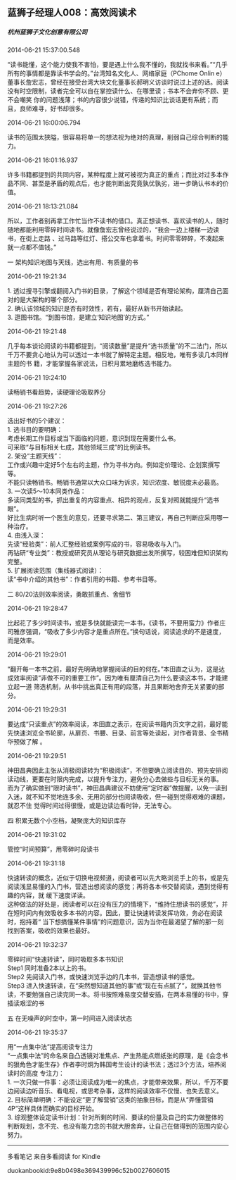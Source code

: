 ## 蓝狮子经理人008：高效阅读术

##### 杭州蓝狮子文化创意有限公司

  

2014-06-21 15:37:00.548

“读书能懂，这个能力使我不害怕，要是遇上什么我不懂的，我就找书来看。”“几乎所有的事情都是靠读书学会的。”台湾知名文化人、网络家庭（PChome Onlin
e）董事长詹宏志，曾经在接受台湾大块文化董事长郝明义访谈时说过上述的话。阅读没有时空限制，读者完全可以自在掌控读什么、在哪里读；书本不会弃你不顾、更不会嘲笑
你的问题浅薄；书的内容很少说错，传递的知识比谈话更有系统；而且，良师难寻，好书却很多。

  

2014-06-21 16:00:06.794

读书的范围太狭隘，很容易将单一的想法视为绝对的真理，削弱自己综合判断的能力。

  

2014-06-21 16:01:16.937

许多书籍都提到的共同内容，某种程度上就可被视为真正的重点；而比对过多本作品不同、甚至是矛盾的观点后，也才能判断出究竟孰优孰劣，进一步确认书本的价值。

  

2014-06-21 18:13:21.084

所以，工作者别再拿工作忙当作不读书的借口。真正想读书、喜欢读书的人，随时随地都能利用零碎时间读书。就像詹宏志曾经说过的，“我会一边上楼梯一边读书，在街上走路
、过马路等红灯、搭公交车也拿着书。时间零零碎碎，不凑起来就一点都不值钱。”

  

  一 架构知识地图与天线，选出有用、有质量的书

  

2014-06-21 19:21:34

1\. 透过搜寻引擎或翻阅入门书的目录，了解这个领域是否有理论架构，厘清自己面对的是大架构的哪个部分。  
2\. 确认该领域的知识是否有时效性，若有，最好从新书开始读起。  
3\. 逛图书馆。“到图书馆，是建立‘知识地图’的方式。”

  

2014-06-21 19:21:48

几乎每本谈论阅读的书籍都提到，“阅读数量”是提升“选书质量”的不二法门，所以千万不要贪心地认为可以透过一本书就了解特定主题。相反地，唯有多读几本同样主题的书
籍，才能掌握各家说法，日积月累地磨练选书能力。

  

2014-06-21 19:24:10

读畅销书看趋势，读硬理论吸取养分

  

2014-06-21 19:27:26

选出好书的5个建议：  
1\. 选书目的要明确：  
考虑长期工作目标或当下面临的问题，意识到现在需要什么书。  
可采取“与目标相关七成，其他领域三成”的比例读书。  
2\. 架设“主题天线”：  
工作或兴趣中定好5个左右的主题，作为寻书方向。例如定价理论、企划案撰写等。  
不能只读畅销书。畅销书通常以大众口味为诉求，知识浓度、敏锐度未必最高。  
3\. 一次读5～10本同类作品：  
多读同类型的书，抓出重复的内容重点、相异的观点，反复对照就能提升“选书眼”。  
好比生病时听一个医生的意见，还要寻求第二、第三建议，再自己判断应采用哪一种治疗。  
4\. 由浅入深：  
先读“经验类”：前人汇整经验或案例写成的书，容易吸收与入门。  
再钻研“专业类”：教授或研究员从理论与研究数据出发所撰写，较困难但知识架构完整。  
5\. 扩展阅读范围（集线器式阅读）：  
读“书中介绍的其他书”：作者引用的书籍、参考书目等。

  

  二 80/20法则效率阅读，勇敢抓重点、舍细节

  

2014-06-21 19:28:47

比起花了多少时间读书，或是多快就能读完一本书，《读书，不要用蛮力》作者庄司雅彦强调，“吸收了多少内容才是重点所在。”换句话说，阅读追求的不是速度，而是效率。

  

2014-06-21 19:29:01

“翻开每一本书之前，最好先明确地掌握阅读的目的何在。”本田直之认为，这是达成效率阅读“非做不可的重要工作”。因为唯有厘清自己为什么要读这本书，才能建立起一道
筛选机制，从书中挑出真正有用的段落，并且果断地舍弃无关紧要的部分。

  

2014-06-21 19:29:31

要达成“只读重点”的效率阅读，本田直之表示，在阅读书籍内页文字之前，最好能先快速浏览全书轮廓，从扉页、书腰、目录、前言等处读起，对作者背景、全书精华预做了解
。

  

2014-06-21 19:29:51

神田昌典因此主张从消极阅读转为“积极阅读”，不但要确立阅读目的、预先安排阅读动线，更要在时限内完成，以提升专注力，避免分心去做些与目标无关的事。  
而为了确实做到“限时读书”，神田昌典建议不妨使用“定时器”做提醒，以免一读到入迷，就不知不觉地连多余、无用的部分也阅读吸收，但一碰到觉得艰难的课题，就忍不住
觉得时间过得很慢，或是边读边看时钟，无法专心。

  

  四 积累无数个小空档，凝聚庞大的知识库存

  

2014-06-21 19:31:02

管控“时间预算”，用零碎时段读书

  

2014-06-21 19:31:18

快速转读的概念，近似于切换电视频道，阅读者可以先大略浏览手上的书，或是先阅读浅显易懂的入门书，营造出想阅读的感觉；再将各本书交替阅读，遇到觉得有趣的内容，就
缓下速度详读。  
这种做法的好处是，阅读者可以在没有压力的情境下，“维持住想读书的感觉”，并在短时间内有效吸收多本书的内容。因此，要让快速转读发挥功效，务必在阅读时，抱持着“
当下想搞懂某件事情”的问题意识，因为当你在最渴望了解的那一刻找到答案，吸收的效果也最好。

  

2014-06-21 19:32:37

零碎时间“快速转读”，同时吸取多本书知识  
Step1 同时准备2本以上的书。  
Step2 先阅读入门书，或快速浏览手边的几本书，营造想读书的感觉。  
Step3
进入快速转读，在“突然想知道其他的事”或“现在有点腻了”，就换其他书读，不要勉强自己读完同一本。将书按照难易度交替安插，在两本易懂的书中，穿插读艰涩的书

  

  五 在无噪声的时空中，第一时间进入阅读状态

  

2014-06-21 19:35:37

用“一点集中法”提高阅读专注力  
“一点集中法”的命名来自凸透镜对准焦点、产生热能点燃纸张的原理，是《会念书的狠角色才能生存》作者李时炯为韩国考生设计的读书法；透过3个方法，培养阅读时的高度
专注力：  
1\. 一次只做一件事：必须让阅读成为唯一的焦点，才能带来效果，所以，千万不要边阅读边听音乐、看电视，或思考杂事，这样的阅读效率不仅慢、也失去意义。  
2\. 目标简单明确：不能设定“更了解营销”这类的抽象目标，而是从“弄懂营销4P”这样具体而确实的目标开始。  
3\. 综观整体设定读书计划：针对所剩的时间、要读的份量及自己的实力做整体的判断规划，念不完、也没有能力念的书就大胆舍弃，让自己在做得到的范围内安心努力。

* * *

多看笔记 来自多看阅读 for Kindle

duokanbookid:9e8b0498e369439996c52b0027606015

